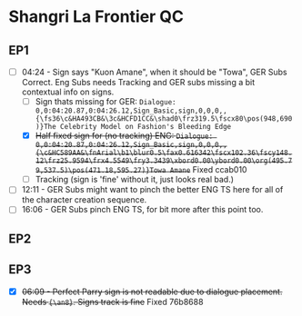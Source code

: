 # Shangri La Frontier QC

## EP1

- [ ] 04:24 - Sign says "Kuon Amane", when it should be "Towa", GER Subs Correct. Eng Subs needs Tracking and GER subs missing a bit contextual info on signs.
  - [ ] Sign thats missing for GER: `Dialogue: 0,0:04:20.87,0:04:26.12,Sign_Basic,sign,0,0,0,,{\fs36\c&HA493CB&\3c&HCFD1CC&\shad0\frz319.5\fscx80\pos(948,690)}The Celebrity Model on Fashion's Bleeding Edge`
  - [x] ~~Half fixed sign for (no tracking) ENG: `Dialogue: 0,0:04:20.87,0:04:26.12,Sign_Basic,sign,0,0,0,,{\c&HC589AA&\fnArial\b1\blur0.5\fax0.616342\fscx102.36\fscy148.12\frz25.9594\frx4.5549\fry3.3439\xbord0.00\ybord0.00\org(495.79,537.5)\pos(471.18,595.27)}Towa Amane`~~ Fixed ccab010
  - [ ] Tracking (sign is 'fine' without it, just looks real bad.)

- [ ] 12:11 - GER Subs might want to pinch the better ENG TS here for all of the character creation sequence.
- [ ] 16:06 - GER Subs pinch ENG TS, for bit more after this point too.  

## EP2

## EP3

- [x] ~~06:09 - Perfect Parry sign is not readable due to dialogue placement. Needs `{\an8}`. Signs track is fine~~ Fixed 76b8688
  